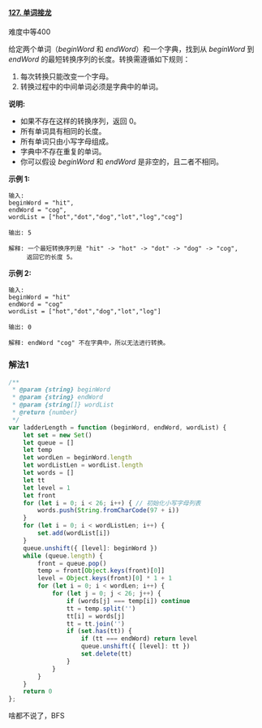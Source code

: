 #### [127. 单词接龙](https://leetcode-cn.com/problems/word-ladder/)

难度中等400

给定两个单词（*beginWord* 和 *endWord*）和一个字典，找到从 *beginWord* 到 *endWord* 的最短转换序列的长度。转换需遵循如下规则：

1. 每次转换只能改变一个字母。
2. 转换过程中的中间单词必须是字典中的单词。

**说明:**

- 如果不存在这样的转换序列，返回 0。
- 所有单词具有相同的长度。
- 所有单词只由小写字母组成。
- 字典中不存在重复的单词。
- 你可以假设 *beginWord* 和 *endWord* 是非空的，且二者不相同。

**示例 1:**

```
输入:
beginWord = "hit",
endWord = "cog",
wordList = ["hot","dot","dog","lot","log","cog"]

输出: 5

解释: 一个最短转换序列是 "hit" -> "hot" -> "dot" -> "dog" -> "cog",
     返回它的长度 5。
```

**示例 2:**

```
输入:
beginWord = "hit"
endWord = "cog"
wordList = ["hot","dot","dog","lot","log"]

输出: 0

解释: endWord "cog" 不在字典中，所以无法进行转换。
```

### 解法1

```js
/**
 * @param {string} beginWord
 * @param {string} endWord
 * @param {string[]} wordList
 * @return {number}
 */
var ladderLength = function (beginWord, endWord, wordList) {
    let set = new Set()
    let queue = []
    let temp
    let wordLen = beginWord.length
    let wordListLen = wordList.length
    let words = []
    let tt
    let level = 1
    let front
    for (let i = 0; i < 26; i++) { // 初始化小写字母列表
        words.push(String.fromCharCode(97 + i))
    }
    for (let i = 0; i < wordListLen; i++) {
        set.add(wordList[i])
    }
    queue.unshift({ [level]: beginWord })
    while (queue.length) {
        front = queue.pop()
        temp = front[Object.keys(front)[0]]
        level = Object.keys(front)[0] * 1 + 1
        for (let i = 0; i < wordLen; i++) {
            for (let j = 0; j < 26; j++) {
                if (words[j] === temp[i]) continue
                tt = temp.split('')
                tt[i] = words[j]
                tt = tt.join('')
                if (set.has(tt)) {
                    if (tt === endWord) return level
                    queue.unshift({ [level]: tt })
                    set.delete(tt)
                }
            }
        }
    }
    return 0
};
```

啥都不说了，BFS